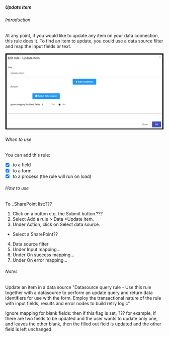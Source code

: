 ##### Update item

###### Introduction
At any point, if you would like to update any item on your data connection, this rule does it. To find an item to update, you could use a data source filter and map the input fields or text.

![Update item dialog box](images/updateitem.png)

###### When to use 
You can add this rule:
- [x] to a field
- [x] to a form 
- [x] to a process (the rule will run on load)

###### How to use
To ..SharePoint list:???
1. Click on a button e.g. the Submit button.???
2. Select Add a rule > Data >Update item.
3. Under Action, click on Select data source.
- Select a SharePoint??
4. Data source filter
5. Under Input mapping...
6. Under On success mapping...
7. Under On error mapping...

###### Notes
Update an item in a data source	"Datasource query rule - Use this rule together with a datasource to perform an update query and return data identifiers for use with the form. Employ the transactional nature of the rule with input fields, results and error nodes to build retry logic"		

Ignore mapping for blank fields: then if this flag is set, ??? for example, if there are two fields to be updated and the user wants to update only one, and leaves the other blank, then the filled out field is updated and the other field is left unchanged.